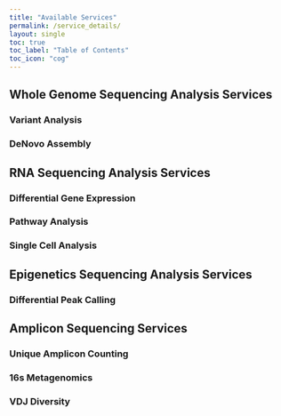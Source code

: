 ```yaml
---
title: "Available Services"
permalink: /service_details/
layout: single
toc: true
toc_label: "Table of Contents"
toc_icon: "cog"
---
```


## Whole Genome Sequencing Analysis Services

### Variant Analysis

### DeNovo Assembly

## RNA Sequencing Analysis Services

### Differential Gene Expression

### Pathway Analysis

### Single Cell Analysis

## Epigenetics Sequencing Analysis Services

### Differential Peak Calling

## Amplicon Sequencing Services

### Unique Amplicon Counting

### 16s Metagenomics

### VDJ Diversity
